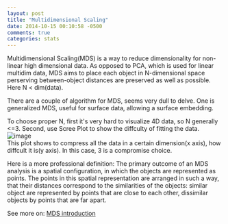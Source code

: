 ```yaml
---
layout: post
title: "Multidimensional Scaling"
date: 2014-10-15 00:10:58 -0500
comments: true
categories: stats
---
```

Multidimensional Scaling(MDS) is a way to reduce dimensionality for non-linear high dimensional data. As opposed to PCA, which is used for linear multidim data, MDS aims to place each object in N-dimensional space perserving between-object distances are preserved as well as possible. Here N < dim(data).  
 
There are a couple of algorithm for MDS, seems very dull to delve. One is generalized MDS, useful for surface data, allowing a surface embedding.  

To choose proper N, first it's very hard to visualize 4D data, so N generally <=3. Second, use Scree Plot to show the diffculty of fitting the data.  
![image](http://i.imgur.com/H2RGrux.png)  
This plot shows to compress all the data in a certain dimension(x axis), how diffcult it is(y axis). In this case, 3 is a compromise choice.  

Here is a more professional definition: The primary outcome of an MDS analysis is a spatial configuration, in which the objects are represented as points. The points in this spatial representation are  arranged in such a way, that their distances correspond to the similarities of the objects: similar object are represented by points that are close to each other, dissimilar objects by points that are far apart.  

See more on: [MDS introduction](http://homepages.uni-tuebingen.de/florian.wickelmaier/pubs/Wickelmaier2003SQRU.pdf)